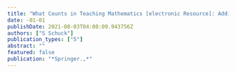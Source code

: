 ```yaml
---
title: "What Counts in Teaching Mathematics [electronic Resource]: Adding Value to Self and Content"
date: -01-01
publishDate: 2021-08-03T04:08:09.943756Z
authors: ["S Schuck"]
publication_types: ["5"]
abstract: ""
featured: false
publication: "*Springer.,*"
---
```


